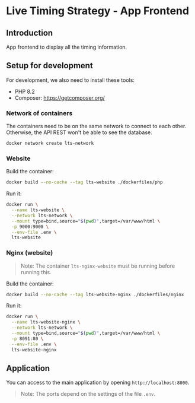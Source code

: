 # Live Timing Strategy - App Frontend

## Introduction

App frontend to display all the timing information.

## Setup for development

For development, we also need to install these tools:
- PHP 8.2
- Composer: https://getcomposer.org/

### Network of containers

The containers need to be on the same network to connect to each other.
Otherwise, the API REST won't be able to see the database.
```sh
docker network create lts-network
```

### Website

Build the container:
```sh
docker build --no-cache --tag lts-website ./dockerfiles/php
```

Run it:
```sh
docker run \
  --name lts-website \
  --network lts-network \
  --mount type=bind,source="$(pwd)",target=/var/www/html \
  -p 9000:9000 \
  --env-file .env \
  lts-website
```

### Nginx (website)

> Note: The container `lts-nginx-website` must be running before running this.

Build the container:
```sh
docker build --no-cache --tag lts-website-nginx ./dockerfiles/nginx
```

Run it:
```sh
docker run \
  --name lts-website-nginx \
  --network lts-network \
  --mount type=bind,source="$(pwd)",target=/var/www/html \
  -p 8091:80 \
  --env-file .env \
  lts-website-nginx
```

## Application

You can access to the main application by opening `http://localhost:8000`.

> Note: The ports depend on the settings of the file `.env`.
